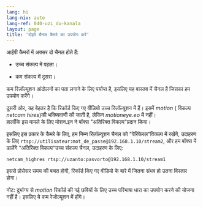 ```yaml
---
lang: hi
lang-niv: auto
lang-ref: 040-uzi_du-kanala
layout: page
title: 'दोहरे चैनल कैमरे का उपयोग करें'
---
```


आईपी ​​कैमरों में अक्सर दो चैनल होते हैं:

* उच्च संकल्प में पहला।


* कम संकल्प में दूसरा।



कम रिज़ॉल्यूशन आंदोलनों का पता लगाने के लिए पर्याप्त है, इसलिए यह वास्तव में चैनल है जिसका हम उपयोग करेंगे।

दूसरी ओर, यह बेहतर है कि रिकॉर्ड किए गए वीडियो उच्च रिज़ॉल्यूशन में हैं। इसमें _motion_ ( विकल्प _netcam hires_)की भविष्यवाणी की जाती है, लेकिन _motioneye.eo_ में नहीं।  
हालाँकि इस मामले के लिए मोशन.इन ने बॉक्स "अतिरिक्त विकल्प"प्रदान किया।

इसलिए इस प्रकार के कैमरे के लिए, हम निम्न रिज़ॉल्यूशन चैनल को "पेरिफेरल"विकल्प में रखेंगे, उदाहरण के लिए `rtsp://utilisateur:mot_de_passe@192.168.1.10/stream2`, और हम बॉक्स में डालेंगे "अतिरिक्त विकल्प"उच्च संकल्प चैनल, उदाहरण के लिए:
```
netcam_highres rtsp://uzanto:pasvorto@192.168.1.10/stream1
```

इससे प्रोसेसर समय की बचत होगी, रिकॉर्ड किए गए वीडियो के बारे में जितना संभव हो उतना विस्तार होगा।

नोट: दुर्भाग्य से _motion_ रिकॉर्ड की गई छवियों के लिए उच्च परिभाषा धारा का उपयोग करने की योजना नहीं है। इसलिए ये कम रेजोल्यूशन में होंगे।
